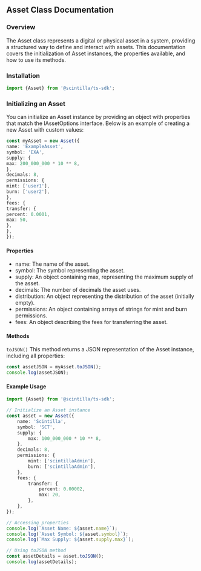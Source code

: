 ## Asset Class Documentation

### Overview
The Asset class represents a digital or physical asset in a system, providing a structured way to define and interact with assets. This documentation covers the initialization of Asset instances, the properties available, and how to use its methods.

### Installation
```js
import {Asset} from '@scintilla/ts-sdk';
```

### Initializing an Asset

You can initialize an Asset instance by providing an object with properties that match the IAssetOptions interface. Below is an example of creating a new Asset with custom values:

```typescript
const myAsset = new Asset({
name: 'ExampleAsset',
symbol: 'EXA',
supply: {
max: 200_000_000 * 10 ** 8,
},
decimals: 8,
permissions: {
mint: ['user1'],
burn: ['user2'],
},
fees: {
transfer: {
percent: 0.0001,
max: 50,
},
},
});
```

#### Properties
- name: The name of the asset.
- symbol: The symbol representing the asset.
- supply: An object containing max, representing the maximum supply of the asset.
- decimals: The number of decimals the asset uses.
- distribution: An object representing the distribution of the asset (initially empty).
- permissions: An object containing arrays of strings for mint and burn permissions.
- fees: An object describing the fees for transferring the asset.

#### Methods
`toJSON()`
This method returns a JSON representation of the Asset instance, including all properties:

```typescript
const assetJSON = myAsset.toJSON();
console.log(assetJSON);
```

#### Example Usage

```typescript
import {Asset} from '@scintilla/ts-sdk';

// Initialize an Asset instance
const asset = new Asset({
    name: 'Scintilla',
    symbol: 'SCT',
    supply: {
        max: 100_000_000 * 10 ** 8,
    },
    decimals: 8,
    permissions: {
        mint: ['scintillaAdmin'],
        burn: ['scintillaAdmin'],
    },
    fees: {
        transfer: {
            percent: 0.00002,
            max: 20,
        },
    },
});

// Accessing properties
console.log(`Asset Name: ${asset.name}`);
console.log(`Asset Symbol: ${asset.symbol}`);
console.log(`Max Supply: ${asset.supply.max}`);

// Using toJSON method
const assetDetails = asset.toJSON();
console.log(assetDetails);
```

